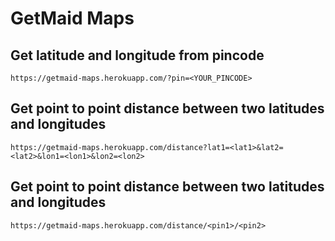 # GetMaid Maps

##   Get latitude and longitude from pincode

    https://getmaid-maps.herokuapp.com/?pin=<YOUR_PINCODE>

##  Get point to point distance between two latitudes and longitudes

    https://getmaid-maps.herokuapp.com/distance?lat1=<lat1>&lat2=<lat2>&lon1=<lon1>&lon2=<lon2>

## Get point to point distance between two latitudes and longitudes
    
    https://getmaid-maps.herokuapp.com/distance/<pin1>/<pin2>

    
